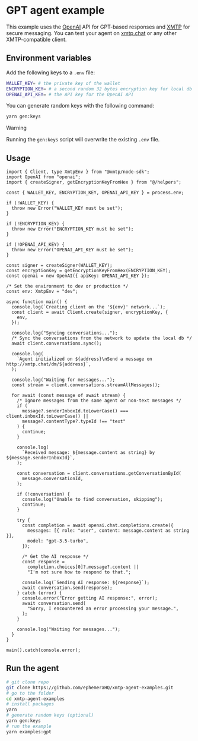 # GPT agent example

This example uses the [OpenAI](https://openai.com) API for GPT-based responses and [XMTP](https://xmtp.org) for secure messaging. You can test your agent on [xmtp.chat](https://xmtp.chat) or any other XMTP-compatible client.

## Environment variables

Add the following keys to a `.env` file:

```bash
WALLET_KEY= # the private key of the wallet
ENCRYPTION_KEY= # a second random 32 bytes encryption key for local db encryption
OPENAI_API_KEY= # the API key for the OpenAI API
```

You can generate random keys with the following command:

```bash
yarn gen:keys
```

> [!WARNING]
> Running the `gen:keys` script will overwrite the existing `.env` file.

## Usage

```tsx
import { Client, type XmtpEnv } from "@xmtp/node-sdk";
import OpenAI from "openai";
import { createSigner, getEncryptionKeyFromHex } from "@/helpers";

const { WALLET_KEY, ENCRYPTION_KEY, OPENAI_API_KEY } = process.env;

if (!WALLET_KEY) {
  throw new Error("WALLET_KEY must be set");
}

if (!ENCRYPTION_KEY) {
  throw new Error("ENCRYPTION_KEY must be set");
}

if (!OPENAI_API_KEY) {
  throw new Error("OPENAI_API_KEY must be set");
}

const signer = createSigner(WALLET_KEY);
const encryptionKey = getEncryptionKeyFromHex(ENCRYPTION_KEY);
const openai = new OpenAI({ apiKey: OPENAI_API_KEY });

/* Set the environment to dev or production */
const env: XmtpEnv = "dev";

async function main() {
  console.log(`Creating client on the '${env}' network...`);
  const client = await Client.create(signer, encryptionKey, {
    env,
  });

  console.log("Syncing conversations...");
  /* Sync the conversations from the network to update the local db */
  await client.conversations.sync();

  console.log(
    `Agent initialized on ${address}\nSend a message on http://xmtp.chat/dm/${address}`,
  );

  console.log("Waiting for messages...");
  const stream = client.conversations.streamAllMessages();

  for await (const message of await stream) {
    /* Ignore messages from the same agent or non-text messages */
    if (
      message?.senderInboxId.toLowerCase() === client.inboxId.toLowerCase() ||
      message?.contentType?.typeId !== "text"
    ) {
      continue;
    }

    console.log(
      `Received message: ${message.content as string} by ${message.senderInboxId}`,
    );

    const conversation = client.conversations.getConversationById(
      message.conversationId,
    );

    if (!conversation) {
      console.log("Unable to find conversation, skipping");
      continue;
    }

    try {
      const completion = await openai.chat.completions.create({
        messages: [{ role: "user", content: message.content as string }],
        model: "gpt-3.5-turbo",
      });

      /* Get the AI response */
      const response =
        completion.choices[0]?.message?.content ||
        "I'm not sure how to respond to that.";

      console.log(`Sending AI response: ${response}`);
      await conversation.send(response);
    } catch (error) {
      console.error("Error getting AI response:", error);
      await conversation.send(
        "Sorry, I encountered an error processing your message.",
      );
    }

    console.log("Waiting for messages...");
  }
}

main().catch(console.error);
```

## Run the agent

```bash
# git clone repo
git clone https://github.com/ephemeraHQ/xmtp-agent-examples.git
# go to the folder
cd xmtp-agent-examples
# install packages
yarn
# generate random keys (optional)
yarn gen:keys
# run the example
yarn examples:gpt
```
